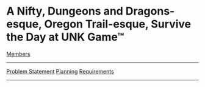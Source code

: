 # A Nifty, Dungeons and Dragons-esque, Oregon Trail-esque, Survive the Day at UNK Game™
[Members](https://github.com/SirRexOfRider/CYBR404-UNK-Oregon-Trail/blob/main/Project/Members.md)
<hr>

[Problem Statement](https://github.com/SirRexOfRider/CYBR404-UNK-Oregon-Trail/blob/main/Project/Problem%20Statement)
      [Planning](https://github.com/SirRexOfRider/CYBR404-UNK-Oregon-Trail/blob/main/Project/Planning/Planning.md)
        [Requirements](https://github.com/SirRexOfRider/CYBR404-UNK-Oregon-Trail/blob/main/Project/Requirements/Requirements.md)
<hr>

